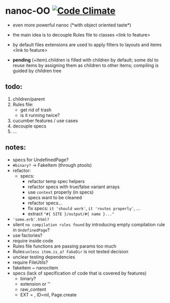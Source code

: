 # nanoc-OO [![Code Climate](https://codeclimate.com/badge.png)](https://codeclimate.com/github/sowcow/nanoc-oo)

* even more powerful nanoc (\*with object oriented taste\*)

* the main idea is to decouple Rules file to classes \<link to feature>

* by default files extensions are used to apply filters to layouts and items \<link to feature>

* **pending** (+item).children is filled with children by default; some dsl to reuse items by assigning them as children to other items; compiling is guided by children tree

## todo:

1. children/parent
2. Rules file:
    * get rid of trash
    * is it running twice?
3. cucumber features / use cases
4. decouple specs
5. ...

## notes:
 
 * specs for UndefinedPage?
 * `#binary?` -> FakeItem (through ptools)
 * refactor:
   * specs:
     * refactor temp spec helpers
     * refactor specs with true/false variant arrays
     * use `context` properly (in specs)
     * specs want to be cleaned
     * refactor specs...
     * fix specs: `it 'should work'`, `it 'routes properly'`, ...
     * extract `"#{ SITE }/output/#{ name }..."`
 * `'some.erb'.html?` 
 * silent `no compilation rules found` by introducing empty compilation rule in `UndefinedPage`?
 * use factories?  
 * require inside code
 * Rules file functions are passing params too much
 * Rules:`unless item.is_a? FakeDir` is not tested decision
 * unclear testing dependencies
 * require FileUtils?
 * fakeitem ~ nanocitem
 * specs (lack of specification of code that is covered by features)
   * binary?
   * extension or ''
   * raw_content
   * EXT = , ID=nil, Page.create
   